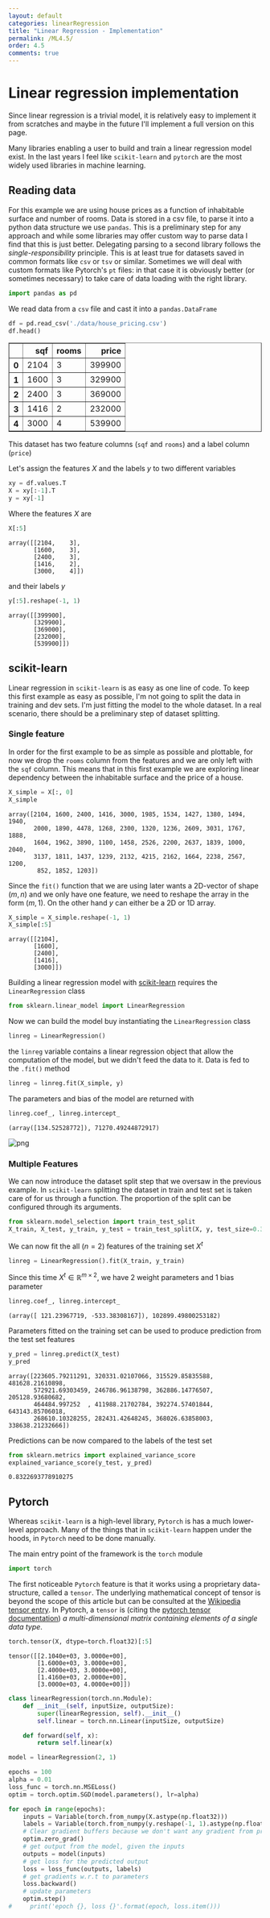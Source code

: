 ```yaml
---
layout: default
categories: linearRegression
title: "Linear Regression - Implementation"
permalink: /ML4.5/
order: 4.5
comments: true
---
```


# Linear regression implementation
Since linear regression is a trivial model, it is relatively easy to implement it from scratches and maybe in the future I'll implement a full version on this page. 

Many libraries enabling a user to build and train a linear regression model exist. In the last years I feel like `scikit-learn` and `pytorch` are the most widely used libraries in machine learning.

## Reading data
For this example we are using house prices as a function of inhabitable surface and number of rooms. Data is stored in a csv file, to parse it into a python data structure we use `pandas`. This is a preliminary step for any approach and while some libraries may offer custom way to parse data I find that this is just better. Delegating parsing to a second library follows the *single-responsibility* principle. This is at least true for datasets saved in common formats like `csv` or `tsv` or similar. Sometimes we will deal with custom formats like Pytorch's `pt` files: in that case it is obviously better (or sometimes necessary) to take care of data loading with the right library.


```python
import pandas as pd
```

We read data from a `csv` file and cast it into a `pandas.DataFrame`


```python
df = pd.read_csv('./data/house_pricing.csv')
df.head()
```




<div>
<style scoped>
    .dataframe tbody tr th:only-of-type {
        vertical-align: middle;
    }

    .dataframe tbody tr th {
        vertical-align: top;
    }

    .dataframe thead th {
        text-align: right;
    }
</style>
<table border="1" class="dataframe">
  <thead>
    <tr style="text-align: right;">
      <th></th>
      <th>sqf</th>
      <th>rooms</th>
      <th>price</th>
    </tr>
  </thead>
  <tbody>
    <tr>
      <th>0</th>
      <td>2104</td>
      <td>3</td>
      <td>399900</td>
    </tr>
    <tr>
      <th>1</th>
      <td>1600</td>
      <td>3</td>
      <td>329900</td>
    </tr>
    <tr>
      <th>2</th>
      <td>2400</td>
      <td>3</td>
      <td>369000</td>
    </tr>
    <tr>
      <th>3</th>
      <td>1416</td>
      <td>2</td>
      <td>232000</td>
    </tr>
    <tr>
      <th>4</th>
      <td>3000</td>
      <td>4</td>
      <td>539900</td>
    </tr>
  </tbody>
</table>
</div>



This dataset has two feature columns (`sqf` and `rooms`) and a label column (`price`)

Let's assign the features $X$ and the labels $y$ to two different variables


```python
xy = df.values.T
X = xy[:-1].T
y = xy[-1]
```

Where the features $X$ are


```python
X[:5]
```




    array([[2104,    3],
           [1600,    3],
           [2400,    3],
           [1416,    2],
           [3000,    4]])



and their labels $y$


```python
y[:5].reshape(-1, 1)
```




    array([[399900],
           [329900],
           [369000],
           [232000],
           [539900]])



## scikit-learn
Linear regression in `scikit-learn` is as easy as one line of code. To keep this first example as easy as possible, I'm not going to split the data in training and dev sets. I'm just fitting the model to the whole dataset. In a real scenario, there should be a preliminary step of dataset splitting. 

### Single feature
In order for the first example to be as simple as possible and plottable, for now we drop the `rooms` column from the features and we are only left with the `sqf` column. This means that in this first example we are exploring linear dependency between the inhabitable surface and the price of a house.


```python
X_simple = X[:, 0]
X_simple
```




    array([2104, 1600, 2400, 1416, 3000, 1985, 1534, 1427, 1380, 1494, 1940,
           2000, 1890, 4478, 1268, 2300, 1320, 1236, 2609, 3031, 1767, 1888,
           1604, 1962, 3890, 1100, 1458, 2526, 2200, 2637, 1839, 1000, 2040,
           3137, 1811, 1437, 1239, 2132, 4215, 2162, 1664, 2238, 2567, 1200,
            852, 1852, 1203])



Since the `fit()` function that we are using later wants a 2D-vector of shape $(m, n)$  and we only have one feature, we need to reshape the array in the form $(m, 1)$. On the other hand $y$ can either be a 2D or 1D array.


```python
X_simple = X_simple.reshape(-1, 1)
X_simple[:5]
```




    array([[2104],
           [1600],
           [2400],
           [1416],
           [3000]])



Building a linear regression model with [scikit-learn](https://scikit-learn.org/) requires the `LinearRegression` class


```python
from sklearn.linear_model import LinearRegression
```

Now we can build the model buy instantiating the `LinearRegression` class


```python
linreg = LinearRegression()
```

the `linreg` variable contains a linear regression object that allow the computation of the model, but we didn't feed the data to it. Data is fed to the `.fit()` method


```python
linreg = linreg.fit(X_simple, y)
```

The parameters and bias of the model are returned with


```python
linreg.coef_, linreg.intercept_
```




    (array([134.52528772]), 71270.49244872917)




    
![png](ML-4.5-linregImplementation_files/ML-4.5-linregImplementation_23_0.png)
    


### Multiple Features
We can now introduce the dataset split step that we oversaw in the previous example. In `scikit-learn` splitting the dataset in train and test set is taken care of for us through a function. The proportion of the split can be configured through its arguments.


```python
from sklearn.model_selection import train_test_split
X_train, X_test, y_train, y_test = train_test_split(X, y, test_size=0.33)
```

We can now fit the all ($n=2$) features of the training set $X^t$


```python
linreg = LinearRegression().fit(X_train, y_train)
```

Since this time $X^t \in \mathbb{R}^{m \times 2}$, we have 2 weight parameters and 1 bias parameter


```python
linreg.coef_, linreg.intercept_
```




    (array([ 121.23967719, -533.38308167]), 102899.49800253182)



Parameters fitted on the training set can be used to produce prediction from the test set features


```python
y_pred = linreg.predict(X_test)
y_pred
```




    array([223605.79211291, 320331.02107066, 315529.85835588, 481628.21610898,
           572921.69303459, 246786.96138798, 362886.14776507, 205128.93680682,
           464484.997252  , 411988.21702784, 392274.57401844, 643143.85706018,
           268610.10328255, 282431.42648245, 368026.63858003, 338638.21232666])



Predictions can be now compared to the labels of the test set


```python
from sklearn.metrics import explained_variance_score
explained_variance_score(y_test, y_pred)
```




    0.8322693778910275



## Pytorch
Whereas `scikit-learn` is a high-level library, `Pytorch` is has a much lower-level approach. Many of the things that in `scikit-learn` happen under the hoods, in `Pytorch` need to be done manually. 

The main entry point of the framework is the `torch` module


```python
import torch
```

The first noticeable `Pytorch` feature is that it works using a proprietary data-structure, called a `tensor`. The underlying mathematical concept of tensor is beyond the scope of this article but can be consulted at the [Wikipedia tensor entry](https://en.wikipedia.org/wiki/Tensor). In Pytorch, a `tensor` is (citing the [pytorch tensor documentation](https://pytorch.org/docs/stable/tensors.html)) *a multi-dimensional matrix containing elements of a single data type*.


```python
torch.tensor(X, dtype=torch.float32)[:5]
```




    tensor([[2.1040e+03, 3.0000e+00],
            [1.6000e+03, 3.0000e+00],
            [2.4000e+03, 3.0000e+00],
            [1.4160e+03, 2.0000e+00],
            [3.0000e+03, 4.0000e+00]])




```python
class linearRegression(torch.nn.Module):
    def __init__(self, inputSize, outputSize):
        super(linearRegression, self).__init__()
        self.linear = torch.nn.Linear(inputSize, outputSize)

    def forward(self, x):
        return self.linear(x)
```


```python
model = linearRegression(2, 1)
```


```python
epochs = 100
alpha = 0.01
loss_func = torch.nn.MSELoss()
optim = torch.optim.SGD(model.parameters(), lr=alpha)
```


```python
for epoch in range(epochs):
    inputs = Variable(torch.from_numpy(X.astype(np.float32)))
    labels = Variable(torch.from_numpy(y.reshape(-1, 1).astype(np.float32)))
    # Clear gradient buffers because we don't want any gradient from previous epoch to carry forward, dont want to cummulate gradients
    optim.zero_grad()
    # get output from the model, given the inputs
    outputs = model(inputs)
    # get loss for the predicted output
    loss = loss_func(outputs, labels)
    # get gradients w.r.t to parameters
    loss.backward()
    # update parameters
    optim.step()
#     print('epoch {}, loss {}'.format(epoch, loss.item()))
```
